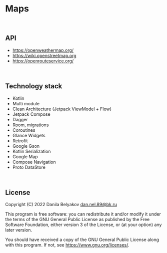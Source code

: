 # Maps
<br>

## API
- <https://openweathermap.org/>
- <https://wiki.openstreetmap.org>
- <https://openrouteservice.org/>
<br>

## Technology stack
- Kotlin
- Multi module
- Clean Architecture (Jetpack ViewModel + Flow)
- Jetpack Compose
- Dagger
- Room, migrations
- Coroutines
- Glance Widgets
- Retrofit
- Google Gson
- Kotlin Serialization
- Google Map
- Compose Navigation
- Proto DataStore
<br>

## License
Copyright (C) 2022 Danila Belyakov dan.nel.89@bk.ru

This program is free software: you can redistribute it and/or modify
it under the terms of the GNU General Public License as published by
the Free Software Foundation, either version 3 of the License, or
(at your option) any later version.

You should have received a copy of the GNU General Public License
along with this program.  If not, see <https://www.gnu.org/licenses/>.